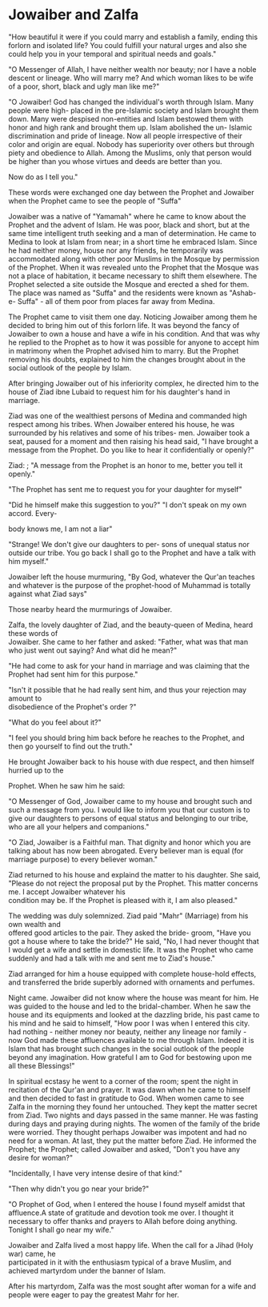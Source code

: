 Jowaiber and Zalfa
==================

"How beautiful it were if you could marry and establish a family, ending
this forlorn and isolated life? You could fulfill your natural urges and
also she could help you in your temporal and spiritual needs and goals."

"O Messenger of Allah, I have neither wealth nor beauty; nor I have a
noble descent or lineage. Who will marry me? And which woman likes to be
wife of a poor, short, black and ugly man like me?"

"O Jowaiber! God has changed the individual's worth through Islam. Many
people were high- placed in the pre-Islamic society and Islam brought
them down. Many were despised non-entities and Islam bestowed them with
honor and high rank and brought them up. Islam abolished the un- Islamic
discrimination and pride of lineage. Now all people irrespective of
their color and origin are equal. Nobody has superiority over others but
through piety and obedience to Allah. Among the Muslims, only that
person would be higher than you whose virtues and deeds are better than
you.

Now do as I tell you."

These words were exchanged one day between the Prophet and Jowaiber when
the Prophet came to see the people of "Suffa"

Jowaiber was a native of "Yamamah" where he came to know about the
Prophet and the advent of Islam. He was poor, black and short, but at
the same time intelligent truth seeking and a man of determination. He
came to Medina to look at Islam from near; in a short time he embraced
Islam. Since he had neither money, house nor any friends, he temporarily
was accommodated along with other poor Muslims in the Mosque by
permission of the Prophet. When it was revealed unto the Prophet that
the Mosque was not a place of habitation, it became necessary to shift
them elsewhere. The Prophet selected a site outside the Mosque and
erected a shed for them. The place was named as "Suffa" and the
residents were known as "Ashab-e- Suffa" - all of them poor from places
far away from Medina.

The Prophet came to visit them one day. Noticing Jowaiber among them he
decided to bring him out of this forlorn life. It was beyond the fancy
of Jowaiber to own a house and have a wife in his condition. And that
was why he replied to the Prophet as to how it was possible for anyone
to accept him in matrimony when the Prophet advised him to marry. But
the Prophet removing his doubts, explained to him the changes brought
about in the social outlook of the people by Islam.

After bringing Jowaiber out of his inferiority complex, he directed him
to the house of Ziad ibne Lubaid to request him for his daughter's hand
in marriage.

Ziad was one of the wealthiest persons of Medina and commanded high
respect among his tribes. When Jowaiber entered his house, he was
surrounded by his relatives and some of his tribes- men. Jowaiber took a
seat, paused for a moment and then raising his head said, "I have
brought a message from the Prophet. Do you like to hear it
confidentially or openly?"

Ziad: ; "A message from the Prophet is an honor to me, better you tell
it openly."

"The Prophet has sent me to request you for your daughter for myself"

"Did he himself make this suggestion to you?" "I don't speak on my own
accord. Every-

body knows me, I am not a liar"

"Strange! We don't give our daughters to per- sons of unequal status nor
outside our tribe. You go back I shall go to the Prophet and have a talk
with him myself."

Jowaiber left the house murmuring, "By God, whatever the Qur'an teaches
and whatever is the purpose of the prophet-hood of Muhammad is totally
against what Ziad says"

Those nearby heard the murmurings of Jowaiber.

Zalfa, the lovely daughter of Ziad, and the beauty-queen of Medina,
heard these words of  
 Jowaiber. She came to her father and asked: "Father, what was that man
who just went out saying? And what did he mean?"

"He had come to ask for your hand in marriage and was claiming that the
Prophet had sent him for this purpose."

"Isn't it possible that he had really sent him, and thus your rejection
may amount to  
 disobedience of the Prophet's order ?"

"What do you feel about it?"

"I feel you should bring him back before he reaches to the Prophet, and
then go yourself to find out the truth."

He brought Jowaiber back to his house with due respect, and then himself
hurried up to the

Prophet. When he saw him he said:

"O Messenger of God, Jowaiber came to my house and brought such and such
a message from you. I would like to inform you that our custom is to
give our daughters to persons of equal status and belonging to our
tribe, who are all your helpers and companions."

"O Ziad, Jowaiber is a Faithful man. That dignity and honor which you
are talking about has now been abrogated. Every believer man is equal
(for marriage purpose) to every believer woman."

Ziad returned to his house and explaind the matter to his daughter. She
said, "Please do not reject the proposal put by the Prophet. This matter
concerns me. I accept Jowaiber whatever his  
 condition may be. If the Prophet is pleased with it, I am also
pleased."

The wedding was duly solemnized. Ziad paid "Mahr" (Marriage) from his
own wealth and  
 offered good articles to the pair. They asked the bride- groom, "Have
you got a house where to take the bride?" He said, "No, I had never
thought that I would get a wife and settle in domestic life. It was the
Prophet who came suddenly and had a talk with me and sent me to Ziad's
house."

Ziad arranged for him a house equipped with complete house-hold effects,
and transferred the bride superbly adorned with ornaments and perfumes.

Night came. Jowaiber did not know where the house was meant for him. He
was guided to the house and led to the bridal-chamber. When he saw the
house and its equipments and looked at the dazzling bride, his past came
to his mind and he said to himself, "How poor I was when I entered this
city. had nothing - neither money nor beauty, neither any lineage nor
family - now God made these affluences available to me through Islam.
Indeed it is Islam that has brought such changes in the social outlook
of the people beyond any imagination. How grateful I am to God for
bestowing upon me all these Blessings!"

In spiritual ecstasy he went to a corner of the room; spent the night in
recitation of the Qur'an and prayer. It was dawn when he came to himself
and then decided to fast in gratitude to God. When women came to see
Zalfa in the morning they found her untouched. They kept the matter
secret from Ziad. Two nights and days passed in the same manner. He was
fasting during days and praying during nights. The women of the family
of the bride were worried. They thought perhaps Jowaiber was impotent
and had no need for a woman. At last, they put the matter before Ziad.
He informed the Prophet; the Prophet; called Jowaiber and asked, "Don't
you have any desire for woman?"

"Incidentally, I have very intense desire of that kind:"

"Then why didn't you go near your bride?"

"O Prophet of God, when I entered the house I found myself amidst that
affluence.A state of gratitude and devotion took me over. I thought it
necessary to offer thanks and prayers to Allah before doing anything.
Tonight I shall go near my wife."

Jowaiber and Zalfa lived a most happy life. When the call for a Jihad
(Holy war) came, he  
 participated in it with the enthusiasm typical of a brave Muslim, and
achieved martyrdom under the banner of Islam.

After his martyrdom, Zalfa was the most sought after woman for a wife
and people were eager to pay the greatest Mahr for her.


